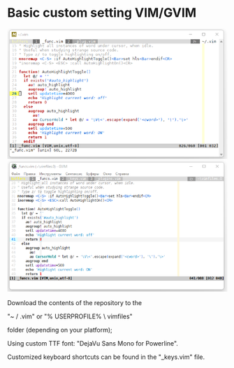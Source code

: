 # Basic custom setting VIM/GVIM

![Screenshot](assets/vim.png)
![Screenshot](assets/gvim.png)

Download the contents of the repository to the

  "~ / .vim" or "% USERPROFILE% \ vimfiles"

folder (depending on your platform);

Using custom TTF font: "DejaVu Sans Mono for Powerline".

Customized keyboard shortcuts can be found in the "_keys.vim" file.

